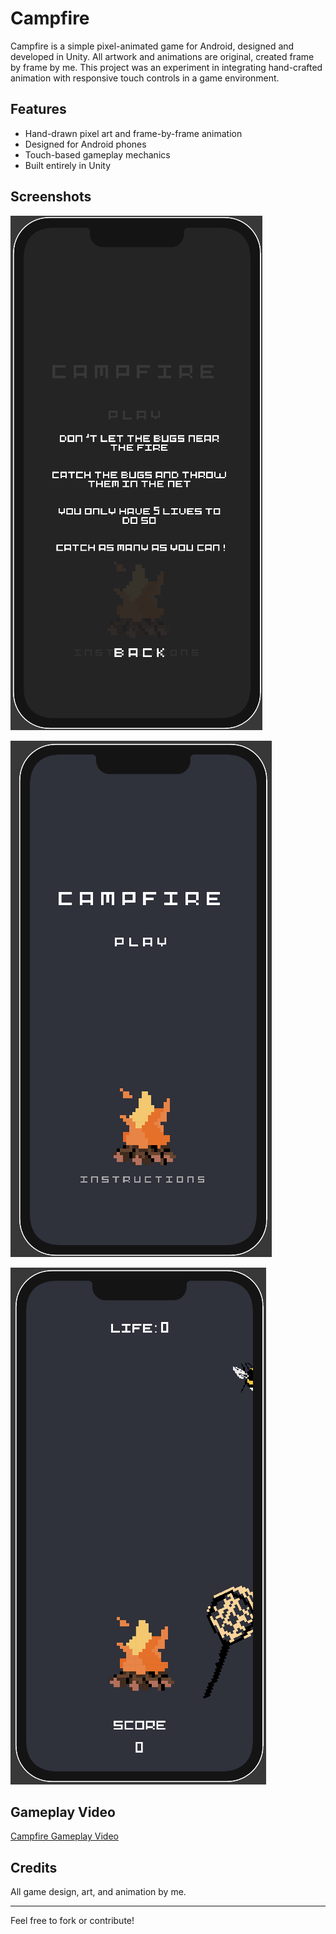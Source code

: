 # Campfire

Campfire is a simple pixel-animated game for Android, designed and developed in Unity. All artwork and animations are original, created frame by frame by me. This project was an experiment in integrating hand-crafted animation with responsive touch controls in a game environment.

## Features

- Hand-drawn pixel art and frame-by-frame animation
- Designed for Android phones
- Touch-based gameplay mechanics
- Built entirely in Unity

## Screenshots

![Campfire 3](Assets/media/Campfire%203.png)

![Campfire 2](Assets/media/Campfire%202.png)

![Campfire 1](Assets/media/Campfire%201.png)

## Gameplay Video

[Campfire Gameplay Video](Assets/media/Campfire%20Vid.mov)

## Credits

All game design, art, and animation by me.

---

Feel free to fork or contribute!
